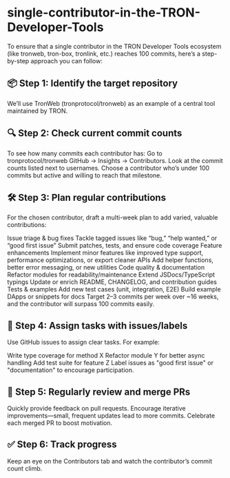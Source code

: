 # single-contributor-in-the-TRON-Developer-Tools
To ensure that a single contributor in the TRON Developer Tools ecosystem (like tronweb, tron-box, tronlink, etc.) reaches 100 commits, here’s a step-by-step approach you can follow:

## 📦 Step 1: Identify the target repository
We’ll use TronWeb (tronprotocol/tronweb) as an example of a central tool maintained by TRON.

## 🔍 Step 2: Check current commit counts
To see how many commits each contributor has:
Go to tronprotocol/tronweb GitHub → Insights → Contributors.
Look at the commit counts listed next to usernames.
Choose a contributor who’s under 100 commits but active and willing to reach that milestone.

## 🛠️ Step 3: Plan regular contributions
For the chosen contributor, draft a multi-week plan to add varied, valuable contributions:

Issue triage & bug fixes
Tackle tagged issues like “bug,” “help wanted,” or “good first issue”
Submit patches, tests, and ensure code coverage
Feature enhancements
Implement minor features like improved type support, performance optimizations, or export cleaner APIs
Add helper functions, better error messaging, or new utilities
Code quality & documentation
Refactor modules for readability/maintenance
Extend JSDocs/TypeScript typings
Update or enrich README, CHANGELOG, and contribution guides
Tests & examples
Add new test cases (unit, integration, E2E)
Build example DApps or snippets for docs
Target 2–3 commits per week over ~16 weeks, and the contributor will surpass 100 commits easily.

## 🧭 Step 4: Assign tasks with issues/labels
Use GitHub issues to assign clear tasks.
For example:

Write type coverage for method X
Refactor module Y for better async handling
Add test suite for feature Z
Label issues as "good first issue" or "documentation" to encourage participation.

## 🔁 Step 5: Regularly review and merge PRs
Quickly provide feedback on pull requests.
Encourage iterative improvements—small, frequent updates lead to more commits.
Celebrate each merged PR to boost motivation.

## ✅ Step 6: Track progress
Keep an eye on the Contributors tab and watch the contributor’s commit count climb.
